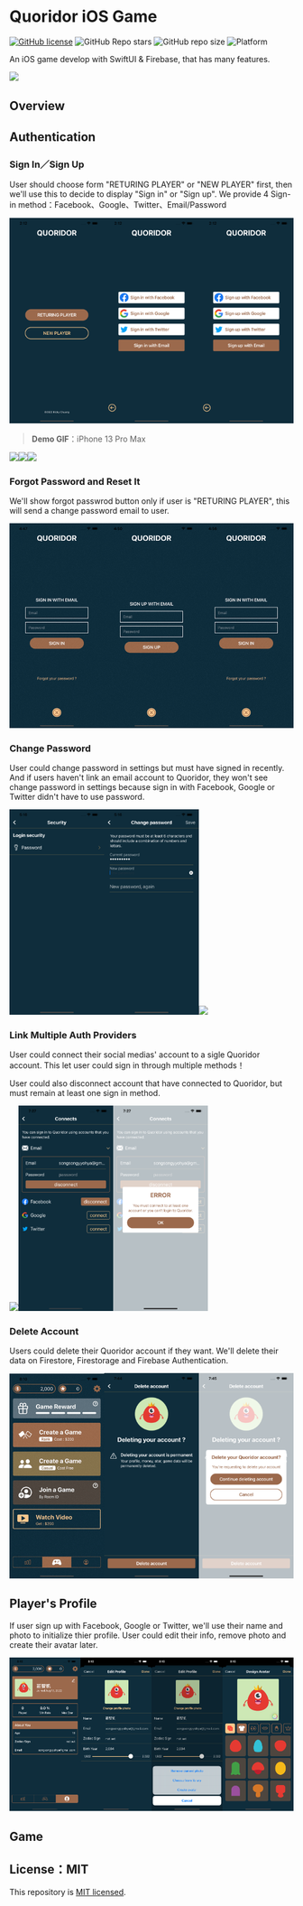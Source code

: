 # Quoridor iOS Game

[![GitHub license](https://img.shields.io/github/license/5j54d93/Quoridor-iOS-Game)](https://github.com/5j54d93/Quoridor-iOS-Game/blob/main/LICENSE)
![GitHub Repo stars](https://img.shields.io/github/stars/5j54d93/Quoridor-iOS-Game)
![GitHub repo size](https://img.shields.io/github/repo-size/5j54d93/Quoridor-iOS-Game)
![Platform](https://img.shields.io/badge/platform-iOS｜iPadOS｜macOS-lightgrey)

An iOS game develop with SwiftUI & Firebase, that has many features.

<img src="https://repository-images.githubusercontent.com/524391031/4ae582a3-aa3f-49a8-a8ba-f51c5fae460f"/>

## Overview

## Authentication

### Sign In／Sign Up

User should choose form "RETURING PLAYER" or "NEW PLAYER" first, then we'll use this to decide to display "Sign in" or "Sign up". We provide 4 Sign-in method：Facebook、Google、Twitter、Email/Password

<img src="https://github.com/5j54d93/Quoridor-iOS-Game/blob/main/.github/assets/Sign%20In/choosePlayerType.png" width="33.33%"/><img src="https://github.com/5j54d93/Quoridor-iOS-Game/blob/main/.github/assets/Sign%20In/chooseSignInMethod.png" width="33.33%"/><img src="https://github.com/5j54d93/Quoridor-iOS-Game/blob/main/.github/assets/Sign%20In/chooseSignUpMethod.png" width="33.33%"/>

> **Demo GIF**：iPhone 13 Pro Max

<img src="https://github.com/5j54d93/Quoridor-iOS-Game/blob/main/.github/assets/Sign%20In/facebookLogin.gif" width="33.33%"/><img src="https://github.com/5j54d93/Quoridor-iOS-Game/blob/main/.github/assets/Sign%20In/googleSignIn.gif" width="33.33%"/><img src="https://github.com/5j54d93/Quoridor-iOS-Game/blob/main/.github/assets/Sign%20In/twitterSignIn.gif" width="33.33%"/>

### Forgot Password and Reset It

We'll show forgot passwrod button only if user is "RETURING PLAYER", this will send a change password email to user.

<img src="https://github.com/5j54d93/Quoridor-iOS-Game/blob/main/.github/assets/Sign%20In/forgotPassword.gif" width="33.33%"/><img src="https://github.com/5j54d93/Quoridor-iOS-Game/blob/main/.github/assets/Sign%20In/emailSignIn.gif" width="33.33%"/><img src="https://github.com/5j54d93/Quoridor-iOS-Game/blob/main/.github/assets/Sign%20In/resetPassword.gif" width="33.33%"/>

### Change Password

User could change password in settings but must have signed in recently. And if users haven't link an email account to Quoridor, they won't see change password in settings because sign in with Facebook, Google or Twitter didn't have to use password.

<img src="https://github.com/5j54d93/Quoridor-iOS-Game/blob/main/.github/assets/Settings/security.png" width="33.33%"/><img src="https://github.com/5j54d93/Quoridor-iOS-Game/blob/main/.github/assets/Settings/changePassword.png" width="33.33%"/><img src="https://github.com/5j54d93/Quoridor-iOS-Game/blob/main/.github/assets/Settings/changePassword.gif" width="33.33%"/>

### Link Multiple Auth Providers

User could connect their social medias' account to a sigle Quoridor account. This let user could sign in through multiple methods！

User could also disconnect account that have connected to Quoridor, but must remain at least one sign in method.

<img src="https://github.com/5j54d93/Quoridor-iOS-Game/blob/main/.github/assets/Settings/connects.gif" width="33.33%"/><img src="https://github.com/5j54d93/Quoridor-iOS-Game/blob/main/.github/assets/Settings/connects.png" width="33.33%"/><img src="https://github.com/5j54d93/Quoridor-iOS-Game/blob/main/.github/assets/Settings/connectError.png" width="33.33%"/>

### Delete Account

Users could delete their Quoridor account if they want. We'll delete their data on Firestore, Firestorage and Firebase Authentication.

<img src="https://github.com/5j54d93/Quoridor-iOS-Game/blob/main/.github/assets/Settings/deleteAccount.gif" width="33.33%"/><img src="https://github.com/5j54d93/Quoridor-iOS-Game/blob/main/.github/assets/Settings/deleteAccount.png" width="33.33%"/><img src="https://github.com/5j54d93/Quoridor-iOS-Game/blob/main/.github/assets/Settings/confirmDeleteAccount.png" width="33.33%"/>

## Player's Profile

If user sign up with Facebook, Google or Twitter, we'll use their name and photo to initialize thier profile. User could edit their info, remove photo and create their avatar later.

<img src="https://github.com/5j54d93/Quoridor-iOS-Game/blob/main/.github/assets/Profile/profile.png" width="25%"/><img src="https://github.com/5j54d93/Quoridor-iOS-Game/blob/main/.github/assets/Profile/editProfile.png" width="25%"/><img src="https://github.com/5j54d93/Quoridor-iOS-Game/blob/main/.github/assets/Profile/changePhotoMethods.png" width="25%"/><img src="https://github.com/5j54d93/Quoridor-iOS-Game/blob/main/.github/assets/Profile/designAvatar.png" width="25%"/>

## Game

## License：MIT

This repository is [MIT licensed](https://github.com/5j54d93/Quoridor-iOS-Game/blob/main/LICENSE).
